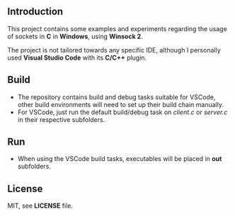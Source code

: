 ## Introduction

This project contains some examples and experiments regarding the usage of sockets in **C** in **Windows**, using **Winsock 2**.

The project is not tailored towards any specific IDE, although I personally used **Visual Studio Code** with its **C/C++** plugin.

## Build

* The repository contains build and debug tasks suitable for VSCode, other build environments will need to set up their build chain manually.
* For VSCode, just run the default build/debug task on *client.c* or *server.c* in their respective subfolders.

## Run

* When using the VSCode build tasks, executables will be placed in **out** subfolders.

## License

MIT, see **LICENSE** file.
